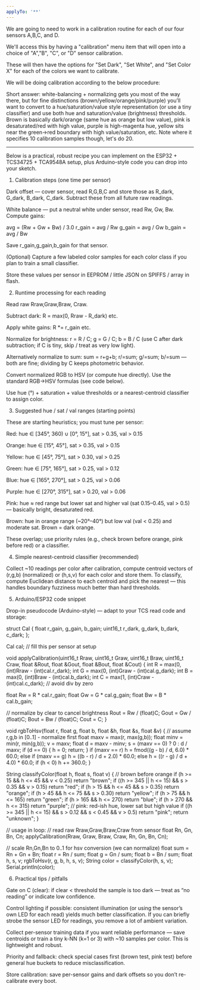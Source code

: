 ```yaml
---
applyTo: '**'
---
```

We are going to need to work in a calibration routine for each of our four sensors A,B,C, and D.

We'll access this by having a "calibration" menu item that will open into a choice of "A","B", "C", or "D" sensor calibration.

These will then have the options for "Set Dark", "Set White", and "Set Color X" for each of the colors we want to calibrate.

We will be doing calibration according to the below procedure:

Short answer: white-balancing + normalizing gets you most of the way there, but for fine distinctions (brown/yellow/orange/pink/purple) you’ll want to convert to a hue/saturation/value style representation (or use a tiny classifier) and use both hue and saturation/value (brightness) thresholds. Brown is basically dark/orange (same hue as orange but low value), pink is desaturated/red with high value, purple is high-magenta hue, yellow sits near the green→red boundary with high value/saturation, etc. Note where it specifies 10 calibration samples though, let's do 20. 

-----

Below is a practical, robust recipe you can implement on the ESP32 + TCS34725 + TCA9548A setup, plus Arduino-style code you can drop into your sketch.

1) Calibration steps (one time per sensor)

Dark offset — cover sensor, read R,G,B,C and store those as R_dark, G_dark, B_dark, C_dark. Subtract these from all future raw readings.

White balance — put a neutral white under sensor, read Rw, Gw, Bw. Compute gains:

avg = (Rw + Gw + Bw) / 3.0
r_gain = avg / Rw
g_gain = avg / Gw
b_gain = avg / Bw


Save r_gain,g_gain,b_gain for that sensor.

(Optional) Capture a few labeled color samples for each color class if you plan to train a small classifier.

Store these values per sensor in EEPROM / little JSON on SPIFFS / array in flash.

2) Runtime processing for each reading

Read raw Rraw,Graw,Braw, Craw.

Subtract dark: R = max(0, Rraw - R_dark) etc.

Apply white gains: R *= r_gain etc.

Normalize for brightness: r = R / C; g = G / C; b = B / C (use C after dark subtraction; if C is tiny, skip / treat as very low light).

Alternatively normalize to sum: sum = r+g+b; r/=sum; g/=sum; b/=sum — both are fine; dividing by C keeps photometric behavior.

Convert normalized RGB to HSV (or compute hue directly). Use the standard RGB→HSV formulas (see code below).

Use hue (°) + saturation + value thresholds or a nearest-centroid classifier to assign color.

3) Suggested hue / sat / val ranges (starting points)

These are starting heuristics; you must tune per sensor:

Red: hue ∈ [345°, 360) ∪ [0°, 15°], sat > 0.35, val > 0.15

Orange: hue ∈ [15°, 45°], sat > 0.35, val > 0.15

Yellow: hue ∈ [45°, 75°], sat > 0.30, val > 0.25

Green: hue ∈ [75°, 165°], sat > 0.25, val > 0.12

Blue: hue ∈ [165°, 270°], sat > 0.25, val > 0.06

Purple: hue ∈ [270°, 315°], sat > 0.20, val > 0.06

Pink: hue ≈ red range but lower sat and higher val (sat 0.15–0.45, val > 0.5) — basically bright, desaturated red.

Brown: hue in orange range (~20°–40°) but low val (val < 0.25) and moderate sat. Brown = dark orange.

These overlap; use priority rules (e.g., check brown before orange, pink before red) or a classifier.

4) Simple nearest-centroid classifier (recommended)

Collect ~10 readings per color after calibration, compute centroid vectors of (r,g,b) (normalized) or (h,s,v) for each color and store them. To classify, compute Euclidean distance to each centroid and pick the nearest — this handles boundary fuzziness much better than hard thresholds.

5) Arduino/ESP32 code snippet

Drop-in pseudocode (Arduino-style) — adapt to your TCS read code and storage:

struct Cal {
  float r_gain, g_gain, b_gain;
  uint16_t r_dark, g_dark, b_dark, c_dark;
};

Cal cal; // fill this per sensor at setup

void applyCalibration(uint16_t Rraw, uint16_t Graw, uint16_t Braw, uint16_t Craw,
                      float &Rout, float &Gout, float &Bout, float &Cout) {
  int R = max(0, (int)Rraw - (int)cal.r_dark);
  int G = max(0, (int)Graw - (int)cal.g_dark);
  int B = max(0, (int)Braw - (int)cal.b_dark);
  int C = max(1, (int)Craw - (int)cal.c_dark); // avoid div by zero

  float Rw = R * cal.r_gain;
  float Gw = G * cal.g_gain;
  float Bw = B * cal.b_gain;

  // normalize by clear to cancel brightness
  Rout = Rw / (float)C;
  Gout = Gw / (float)C;
  Bout = Bw / (float)C;
  Cout = C;
}

void rgbToHsv(float r, float g, float b, float &h, float &s, float &v) {
  // assume r,g,b in [0..1] - normalize first
  float maxv = max(r, max(g,b));
  float minv = min(r, min(g,b));
  v = maxv;
  float d = maxv - minv;
  s = (maxv == 0) ? 0 : d / maxv;
  if (d == 0) { h = 0; return; }
  if (maxv == r) h = fmod((g - b) / d, 6.0) * 60.0;
  else if (maxv == g) h = ((b - r) / d + 2.0) * 60.0;
  else h = ((r - g) / d + 4.0) * 60.0;
  if (h < 0) h += 360.0;
}

String classifyColor(float h, float s, float v) {
  // brown before orange
  if (h >= 15 && h <= 45 && v < 0.25) return "brown";
  if ((h >= 345 || h <= 15) && s > 0.35 && v > 0.15) return "red";
  if (h > 15 && h <= 45 && s > 0.35) return "orange";
  if (h > 45 && h <= 75 && s > 0.30) return "yellow";
  if (h > 75 && h <= 165) return "green";
  if (h > 165 && h <= 270) return "blue";
  if (h > 270 && h <= 315) return "purple";
  // pink: red-ish hue, lower sat but high value
  if ((h >= 345 || h <= 15) && s > 0.12 && s < 0.45 && v > 0.5) return "pink";
  return "unknown";
}

// usage in loop:
// read raw Rraw,Graw,Braw,Craw from sensor
float Rn, Gn, Bn, Cn;
applyCalibration(Rraw, Graw, Braw, Craw, Rn, Gn, Bn, Cn);

// scale Rn,Gn,Bn to 0..1 for hsv conversion (we can normalize)
float sum = Rn + Gn + Bn;
float r = Rn / sum;
float g = Gn / sum;
float b = Bn / sum;
float h, s, v;
rgbToHsv(r, g, b, h, s, v);
String color = classifyColor(h, s, v);
Serial.println(color);

6) Practical tips / pitfalls

Gate on C (clear): if clear < threshold the sample is too dark — treat as “no reading” or indicate low confidence.

Control lighting if possible: consistent illumination (or using the sensor’s own LED for each read) yields much better classification. If you can briefly strobe the sensor LED for readings, you remove a lot of ambient variation.

Collect per-sensor training data if you want reliable performance — save centroids or train a tiny k-NN (k=1 or 3) with ~10 samples per color. This is lightweight and robust.

Priority and fallback: check special cases first (brown test, pink test) before general hue buckets to reduce misclassification.

Store calibration: save per-sensor gains and dark offsets so you don’t re-calibrate every boot.